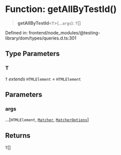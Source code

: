 # Function: getAllByTestId()

> **getAllByTestId**\<`T`\>(...`args`): `T`[]

Defined in: frontend/node\_modules/@testing-library/dom/types/queries.d.ts:301

## Type Parameters

### T

`T` *extends* `HTMLElement` = `HTMLElement`

## Parameters

### args

...\[`HTMLElement`, [`Matcher`](../type-aliases/Matcher.md), [`MatcherOptions`](../interfaces/MatcherOptions.md)\]

## Returns

`T`[]
